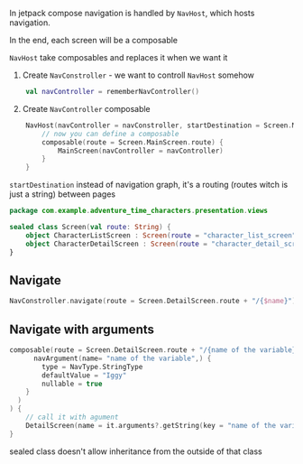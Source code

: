 In jetpack compose navigation is handled by `NavHost`, which hosts navigation.

In the end, each screen will be a composable

`NavHost` take composables and replaces it when we want it

1. Create `NavConstroller` - we want to controll `NavHost` somehow
  ```kotlin
      val navController = rememberNavController()
  ```
2. Create `NavController` composable
  ```kotlin
      NavHost(navController = navConstroller, startDestination = Screen.MainScreen.route (<- sealed class)) {
          // now you can define a composable
          composable(route = Screen.MainScreen.route) {
              MainScreen(navController = navController)
          }
      }
  ```

`startDestination` instead of navigation graph, it's a routing (routes witch is just a string) between pages

```kotlin
package com.example.adventure_time_characters.presentation.views

sealed class Screen(val route: String) {
    object CharacterListScreen : Screen(route = "character_list_screen")
    object CharacterDetailScreen : Screen(route = "character_detail_screen")
}
```


## Navigate
```kotlin
NavConstroller.navigate(route = Screen.DetailScreen.route + "/{$name}")
```
## Navigate with arguments
```kotlin
composable(route = Screen.DetailScreen.route + "/{name of the variable}", arguments = listOf(
      navArgument(name= "name of the variable",) {
        type = NavType.StringType
        defaultValue = "Iggy"
        nullable = true
    }
  )
) {
    // call it with agument
    DetailScreen(name = it.arguments?.getString(key = "name of the variable"))
}
```

sealed class doesn't allow inheritance from the outside of that class
